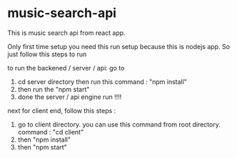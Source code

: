 # music-search-api
This is music search api from react app.

Only first time setup you need this run setup because this is nodejs app. So just follow this steps to run

to run the backened / server / api: 
go to 
1. cd server directory then run this command : "npm install"
2. then run the "npm start"
3. done the server / api engine run !!!!

next for client end, follow this steps : 
1. go to client directory. you can use this command from root directory. command : "cd client"
2. then "npm install"
3. then "npm start"